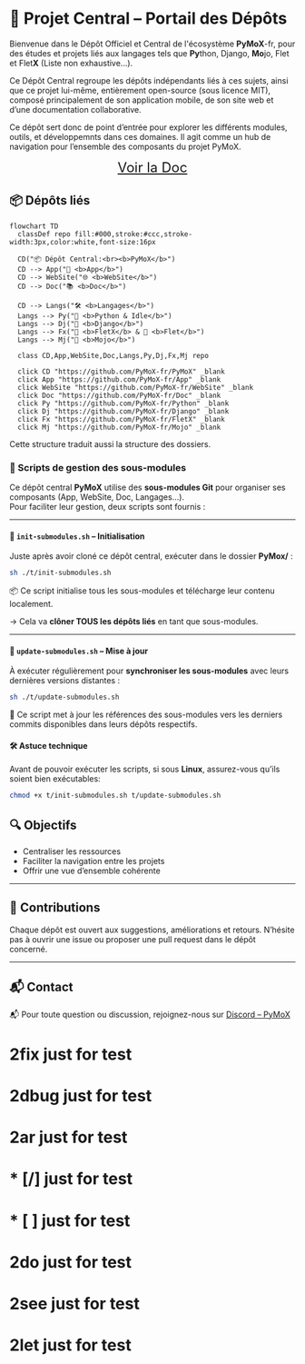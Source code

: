 # 🧭 Projet Central – Portail des Dépôts

Bienvenue dans le Dépôt Officiel et Central de l'écosystème **PyMoX**-fr, pour des études et projets liés aux langages tels que **Py**thon, Django, **Mo**jo, Flet et Flet**X** (Liste non exhaustive...).

Ce Dépôt Central regroupe les dépôts indépendants liés à ces sujets, ainsi que ce projet lui-même, entièrement open-source (sous licence MIT), composé principalement de son application mobile, de son site web et d’une documentation collaborative.

Ce dépôt sert donc de point d’entrée pour explorer les différents modules, outils, et développemnts dans ces domaines. Il agit comme un hub de navigation pour l’ensemble des composants du projet PyMoX.

<div style="text-align:center; font-size:24px">
  <a href="http://pymox-fr.github.io" target="_blank" rel="noopener">Voir la Doc</a>
</div>

## 📦 Dépôts liés

```mermaid
flowchart TD
  classDef repo fill:#000,stroke:#ccc,stroke-width:3px,color:white,font-size:16px

  CD("📦 Dépôt Central:<br><b>PyMoX</b>")
  CD --> App("📱 <b>App</b>")
  CD --> WebSite("🌐 <b>WebSite</b>")
  CD --> Doc("📚 <b>Doc</b>")

  CD --> Langs("🛠️ <b>Langages</b>")
  Langs --> Py("🐍 <b>Python & Idle</b>")
  Langs --> Dj("🚀 <b>Django</b>")
  Langs --> Fx("🧩 <b>FletX</b> & 🎨 <b>Flet</b>")
  Langs --> Mj("🧬 <b>Mojo</b>")

  class CD,App,WebSite,Doc,Langs,Py,Dj,Fx,Mj repo

  click CD "https://github.com/PyMoX-fr/PyMoX" _blank
  click App "https://github.com/PyMoX-fr/App" _blank
  click WebSite "https://github.com/PyMoX-fr/WebSite" _blank
  click Doc "https://github.com/PyMoX-fr/Doc" _blank
  click Py "https://github.com/PyMoX-fr/Python" _blank
  click Dj "https://github.com/PyMoX-fr/Django" _blank
  click Fx "https://github.com/PyMoX-fr/FletX" _blank
  click Mj "https://github.com/PyMoX-fr/Mojo" _blank
```

Cette structure traduit aussi la structure des dossiers.

### 🧰 Scripts de gestion des sous-modules

Ce dépôt central **PyMoX** utilise des **sous-modules Git** pour organiser ses composants (App, WebSite, Doc, Langages…).  
Pour faciliter leur gestion, deux scripts sont fournis :

---

#### 🔹 `init-submodules.sh` – Initialisation

Juste après avoir cloné ce dépôt central, exécuter dans le dossier **PyMox/** :

```bash
sh ./t/init-submodules.sh
```

📦 Ce script initialise tous les sous-modules et télécharge leur contenu localement.

→ Cela va **clôner TOUS les dépôts liés** en tant que sous-modules.

---

#### 🔹 `update-submodules.sh` – Mise à jour

À exécuter régulièrement pour **synchroniser les sous-modules** avec leurs dernières versions distantes :

```bash
sh ./t/update-submodules.sh
```

🔄 Ce script met à jour les références des sous-modules vers les derniers commits disponibles dans leurs dépôts respectifs.

#### 🛠️ Astuce technique

Avant de pouvoir exécuter les scripts, si sous **Linux**, assurez-vous qu’ils soient bien exécutables:

```bash
chmod +x t/init-submodules.sh t/update-submodules.sh
```

## 🔍 Objectifs

- Centraliser les ressources
- Faciliter la navigation entre les projets
- Offrir une vue d’ensemble cohérente

---

## 🤝 Contributions

Chaque dépôt est ouvert aux suggestions, améliorations et retours. N’hésite pas à ouvrir une issue ou proposer une pull request dans le dépôt concerné.

---

## 📬 Contact

📬 Pour toute question ou discussion, rejoignez-nous sur [Discord – PyMoX](https://discord.com/channels/1395436334507626566/1395436335103213571)

# 2fix just for test

# 2dbug just for test

# 2ar just for test

# * [/] just for test

# * [ ] just for test

# 2do just for test

# 2see just for test

# 2let just for test
